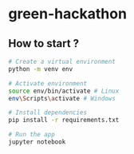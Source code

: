 # green-hackathon

## How to start ?
```sh
# Create a virtual environment
python -m venv env

# Activate environment
source env/bin/activate # Linux
env\Scripts\activate # Windows

# Install dependencies
pip install -r requirements.txt

# Run the app
jupyter notebook
```